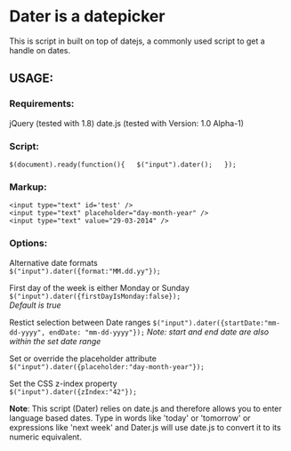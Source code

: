 # Dater is a datepicker

This is script in built on top of datejs, a commonly used script to get a handle on dates. 

## USAGE:

### Requirements:
jQuery (tested with 1.8)
date.js (tested with Version: 1.0 Alpha-1)

### Script:
`$(document).ready(function(){  
    $("input").dater();  
});`

### Markup:
`<input type="text" id='test' />`  
`<input type="text" placeholder="day-month-year" />`  
`<input type="text" value="29-03-2014" />`  

### Options:
Alternative date formats  
`$("input").dater({format:"MM.dd.yy"});`  
 
First day of the week is either Monday or Sunday  
`$("input").dater({firstDayIsMonday:false});`   
*Default is true*

Restict selection between Date ranges
`$("input").dater({startDate:"mm-dd-yyyy", endDate: "mm-dd-yyyy"});`
*Note: start and end date are also within the set date range*

Set or override the placeholder attribute  
`$("input").dater({placeholder:"day-month-year"});` 

Set the CSS z-index property  
`$("input").dater({zIndex:"42"});`


**Note**: This script (Dater) relies on date.js and therefore allows you to enter language based dates. Type in words like 'today' or 'tomorrow' or expressions like 'next week' and Dater.js will use date.js to convert it to its numeric equivalent. 